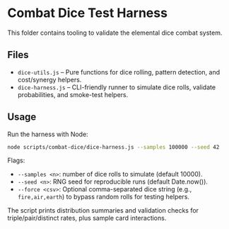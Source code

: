 # Combat Dice Test Harness

This folder contains tooling to validate the elemental dice combat system.

## Files
- `dice-utils.js` – Pure functions for dice rolling, pattern detection, and cost/synergy helpers.
- `dice-harness.js` – CLI-friendly runner to simulate dice rolls, validate probabilities, and smoke-test helpers.

## Usage
Run the harness with Node:
```bash
node scripts/combat-dice/dice-harness.js --samples 100000 --seed 42
```

Flags:
- `--samples <n>`: number of dice rolls to simulate (default 10000).
- `--seed <n>`: RNG seed for reproducible runs (default Date.now()).
- `--force <csv>`: Optional comma-separated dice string (e.g., `fire,air,earth`) to bypass random rolls for testing helpers.

The script prints distribution summaries and validation checks for triple/pair/distinct rates, plus sample card interactions.
